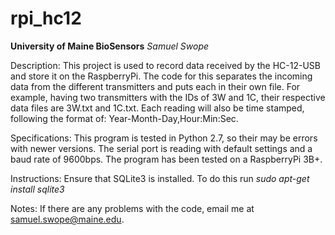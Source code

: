 # rpi_hc12

**University of Maine BioSensors**
*Samuel Swope*

Description:
This project is used to record data received by the HC-12-USB
and store it on the RaspberryPi. The code for this separates the
incoming data from the different transmitters and puts each in 
their own file. For example, having two transmitters with the 
IDs of 3W and 1C, their respective data files are 3W.txt and
1C.txt. Each reading will also be time stamped, following the
format of: Year-Month-Day,Hour:Min:Sec.

Specifications:
This program is tested in Python 2.7, so their may be errors with 
newer versions. The serial port is reading with default settings
and a baud rate of 9600bps. The program has been tested on a
RaspberryPi 3B+. 

Instructions: 
Ensure that SQLite3 is installed. To do this run *sudo apt-get
install sqlite3*

Notes:
If there are any problems with the code, email me at
samuel.swope@maine.edu.
